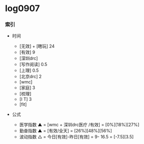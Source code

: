 # log0907
   
### 索引

- 时间
    + [无效] + [瞎玩] 24
    + [有效] 9
    + [深圳drc]
    + [写作阅读] 0.5
    + [上理] 0.5
    + [北京drc] 2
    + [wmc]
    + [家庭] 3
    + [梳理]
    + [I T] 3
    + [fit]

- 公式
    + 医学指数 ▲ = [wmc + 深圳drc医疗 /有效] = [0%][18%][27%]
    + 勤奋指数 ▲ = [有效/全天] = [26%][48%][56%]
    + 波动指数 △ = 今日[有效]-昨日[有效] = 9- 16.5 = [-7.5][3.5]
